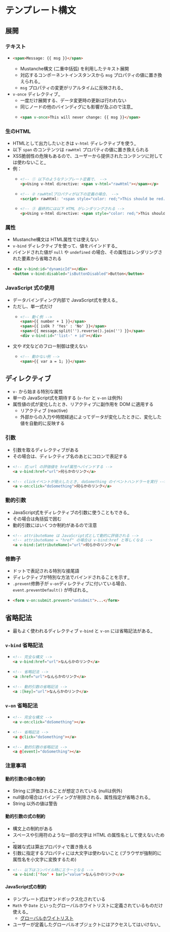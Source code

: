 # テンプレート構文


## 展開
### テキスト
  * ```html
    <span>Message: {{ msg }}</span>
    ```
    * Mustanche構文 (二重中括弧) を利用したテキスト展開
    * 対応するコンポーネントインスタンスから `msg` プロパティの値に置き換えられる_
    * `msg` プロパティの変更がリアルタイムに反映される_
  * `v-once` ディレクティブ_
    * 一度だけ展開する、データ変更時の更新は行われない
    * 同じノードの他のバインディグにも影響が及ぶので注意_
    * ```html
      <span v-once>This will never change: {{ msg }}</span>
      ```

### 生のHTML
  * HTMLとして出力したいときは `v-html` ディレクティブを使う_
  * 以下 `span` のコンテンツは `rawHtml` プロパティの値に置き換えられる
  * XSS脆弱性の危険もあるので、ユーザーから提供されたコンテンツに対しては使わないこと_
  * 例：
    * ```html
      <!-- ① 以下のようなテンプレート定義で、 -->
      <p>Using v-html directive: <span v-html="rawHtml"></span></p>
      ```
    * ```html
      <!-- ② rawHtmlプロパティが以下の定義の場合、 -->
      <script> rawHtml: '<span style="color: red;">This should be red.</span>'</script>
      ```
    * ```html
      <!-- ③ 最終的には以下 HTML がレンダリングされる -->
      <p>Using v-html directive: <span style="color: red;">This should be red.</span></p>
      ```

### 属性
  * Mustanche構文は HTML属性では使えない
  * `v-bind` ディレクティブを使って、値をバインドする_
  * バインドされた値が `null` や `undefined` の場合、その属性はレンダリングされた要素から省略される
  * ```html
    <div v-bind:id="dynamicId"></div>
    <button v-bind:disabled="isButtonDisabled">Button</button>
    ```

### JavaScript 式の使用
  * データバインディング内部で JavaScript式を使える_
  * ただし、単一式だけ
    * ```html
      <!-- 動く例 -->
      <span>{{ number + 1 }}</span>
      <span>{{ isOk ? 'Yes' : 'No' }}</span>
      <span>{{ message.split('').reverse().join('') }}</span>
      <div v-bind:id="'list-' + id"></div>
      ```
  * 文や if文などのフロー制御は使えない
    * ```html
      <!-- 動かない例 -->
      <span>{{ var a = 1; }}</span>
      ```


## ディレクティブ
  * `v-` から始まる特別な属性
  * 単一の JavaScript式を期待する (`v-for` と `v-on` は例外)
  * 属性値の式が変化したとき、リアクティブに副作用を DOM に適用する
    * リアクティブ (reactive)
    * 外部からの入力や時間経過によってデータが変化したときに、変化した値を自動的に反映する

### 引数
  * 引数を取るディレクティブがある
  * その場合は、ディレクティブ名のあとにコロンで表記する
  * ```html
    <!-- 式:url の評価値を href属性へバインドする -->
    <a v-bind:href="url">何らかのリンク</a>
    ```
  * ```html
    <!-- clickイベントが発火したとき, doSomething のイベントハンドラーを実行 -->
    <a v-on:click="doSomething">何らかのリンク</a>
    ```

### 動的引数
  * JavaScript式をディレクティブの引数に使うこともできる_
  * その場合は角括弧で囲む
  * 動的引数にはいくつか制約があるので注意
  * ```html
    <!-- attributeName は JavaScript式として動的に評価される -->
    <!-- attributeName = "href" の場合は v-bind:href と等しくなる -->
    <a v-bind:[attributeName]="url">何らかのリンク</a>
    ```

### 修飾子
  * ドットで表記される特別な接尾語
  * ディレクティブが特別な方法でバインドされることを示す_
  * `.prevent`修飾子が `v-on`ディレクティブに付いている場合、`event.preventDefault()` が呼ばれる_
  * ```html
    <form v-on:submit.prevent="onSubmit">...</form>
    ```


## 省略記法
  * 最もよく使われるディレクティブ `v-bind` と `v-on` には省略記法がある_

### `v-bind` 省略記法
  * ```html
    <!-- 完全な構文 -->
    <a v-bind:href="url">なんらかのリンク</a>
    ```
  * ```html
    <!-- 省略記法 -->
    <a :href="url">なんらかのリンク</a>
    ```
  * ```html
    <!-- 動的引数の省略記法 -->
    <a :[key]="url">なんらかのリンク</a>
    ```

### `v-on` 省略記法
  * ```html
    <!-- 完全な構文 -->
    <a v-on:click="doSomething"></a>
    ```
  * ```html
    <!-- 省略記法 -->
    <a @click="doSomething"></a>
    ```
  * ```html
    <!-- 動的引数の省略記法 -->
    <a @[event]="doSomething"></a>
    ```

### 注意事項
#### 動的引数の値の制約
  * String に評価されることが想定されている (nullは例外)
  * null値の場合はバインディングが削除される、属性指定が省略される_
  * String 以外の値は警告

#### 動的引数の式の制約
  * 構文上の制約がある
  * スペースや引用符のような一部の文字は HTML の属性名として使えないため_
  * 複雑な式は算出プロパティで置き換える
  * 引数に指定するプロパティには大文字は使わないこと (ブラウザが強制的に属性名を小文字に変換するため)
  * ```html
    <!-- 以下はコンパイル時にエラーとなる -->
    <a v-bind:['foo' + bar]="value">なんらかのリンク</a>
    ```

#### JavaScript式の制約
  * テンプレート式はサンドボックス化されている
  * `Math` や `Date` といったグローバルホワイトリストに定義されているものだけ使える_
    * [グローバルホワイトリスト](https://github.com/vuejs/core/blob/main/packages/shared/src/globalsWhitelist.ts#L3)
  * ユーザーが定義したグローバルオブジェクトにはアクセスしてはいけない_